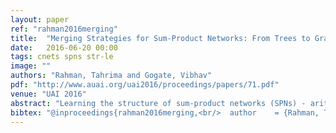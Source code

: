 ```yaml
---
layout: paper
ref: "rahman2016merging"
title:  "Merging Strategies for Sum-Product Networks: From Trees to Graphs"
date:   2016-06-20 00:00
tags: cnets spns str-le
image: ""
authors: "Rahman, Tahrima and Gogate, Vibhav"
pdf: "http://www.auai.org/uai2016/proceedings/papers/71.pdf"
venue: "UAI 2016"
abstract: "Learning the structure of sum-product networks (SPNs) - arithmetic circuits over latent and observed variables - has been the subject of much recent research. These networks admit linear time exact inference, and thus help alleviate one of the chief disadvantages of probabilistic graphical models: accurate probabilistic inference algorithms are often computationally expensive. Although, algorithms for inducing their structure from data have come quite far and often outperform algorithms that induce probabilistic graphical models, a key issue with existing approaches is that they induce tree SPNs, a small, inefficient sub-class of SPNs. In this paper, we address this limitation by developing post-processing approaches that induce graph SPNs from tree SPNs by merging similar sub-structures. The key benefits of graph SPNs over tree SPNs include smaller computational complexity which facilitates faster online inference, and better generalization accuracy because of reduced variance, at the cost of slight increase in the learning time. We demonstrate experimentally that our merging techniques significantly improve the accuracy of tree SPNs, achieving state-of-the-art performance on several real world benchmark datasets."
bibtex: "@inproceedings{rahman2016merging,<br/>  author    = {Rahman, Tahrima and Gogate, Vibhav},<br/>  title     = {Merging Strategies for Sum-Product Networks: From Trees to Graphs},<br/>  booktitle = {{UAI}},<br/>  publisher = {{AUAI} Press},<br/>  year      = {2016}<br/>}<br/>"
---
```

